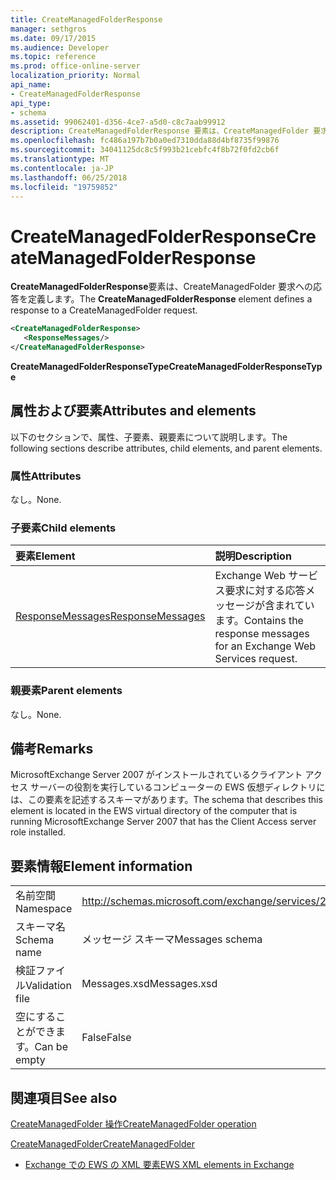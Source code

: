 ```yaml
---
title: CreateManagedFolderResponse
manager: sethgros
ms.date: 09/17/2015
ms.audience: Developer
ms.topic: reference
ms.prod: office-online-server
localization_priority: Normal
api_name:
- CreateManagedFolderResponse
api_type:
- schema
ms.assetid: 99062401-d356-4ce7-a5d0-c8c7aab99912
description: CreateManagedFolderResponse 要素は、CreateManagedFolder 要求への応答を定義します。
ms.openlocfilehash: fc486a197b7b0a0ed7310dda88d4bf8735f99876
ms.sourcegitcommit: 34041125dc8c5f993b21cebfc4f8b72f0fd2cb6f
ms.translationtype: MT
ms.contentlocale: ja-JP
ms.lasthandoff: 06/25/2018
ms.locfileid: "19759852"
---
```

# <a name="createmanagedfolderresponse"></a><span data-ttu-id="ffc32-103">CreateManagedFolderResponse</span><span class="sxs-lookup"><span data-stu-id="ffc32-103">CreateManagedFolderResponse</span></span>

<span data-ttu-id="ffc32-104">**CreateManagedFolderResponse**要素は、CreateManagedFolder 要求への応答を定義します。</span><span class="sxs-lookup"><span data-stu-id="ffc32-104">The **CreateManagedFolderResponse** element defines a response to a CreateManagedFolder request.</span></span> 
  
```xml
<CreateManagedFolderResponse>
   <ResponseMessages/>
</CreateManagedFolderResponse>
```

 <span data-ttu-id="ffc32-105">**CreateManagedFolderResponseType**</span><span class="sxs-lookup"><span data-stu-id="ffc32-105">**CreateManagedFolderResponseType**</span></span>
## <a name="attributes-and-elements"></a><span data-ttu-id="ffc32-106">属性および要素</span><span class="sxs-lookup"><span data-stu-id="ffc32-106">Attributes and elements</span></span>

<span data-ttu-id="ffc32-107">以下のセクションで、属性、子要素、親要素について説明します。</span><span class="sxs-lookup"><span data-stu-id="ffc32-107">The following sections describe attributes, child elements, and parent elements.</span></span>
  
### <a name="attributes"></a><span data-ttu-id="ffc32-108">属性</span><span class="sxs-lookup"><span data-stu-id="ffc32-108">Attributes</span></span>

<span data-ttu-id="ffc32-109">なし。</span><span class="sxs-lookup"><span data-stu-id="ffc32-109">None.</span></span>
  
### <a name="child-elements"></a><span data-ttu-id="ffc32-110">子要素</span><span class="sxs-lookup"><span data-stu-id="ffc32-110">Child elements</span></span>

|<span data-ttu-id="ffc32-111">**要素**</span><span class="sxs-lookup"><span data-stu-id="ffc32-111">**Element**</span></span>|<span data-ttu-id="ffc32-112">**説明**</span><span class="sxs-lookup"><span data-stu-id="ffc32-112">**Description**</span></span>|
|:-----|:-----|
|[<span data-ttu-id="ffc32-113">ResponseMessages</span><span class="sxs-lookup"><span data-stu-id="ffc32-113">ResponseMessages</span></span>](responsemessages.md) <br/> |<span data-ttu-id="ffc32-114">Exchange Web サービス要求に対する応答メッセージが含まれています。</span><span class="sxs-lookup"><span data-stu-id="ffc32-114">Contains the response messages for an Exchange Web Services request.</span></span>  <br/> |
   
### <a name="parent-elements"></a><span data-ttu-id="ffc32-115">親要素</span><span class="sxs-lookup"><span data-stu-id="ffc32-115">Parent elements</span></span>

<span data-ttu-id="ffc32-116">なし。</span><span class="sxs-lookup"><span data-stu-id="ffc32-116">None.</span></span>
  
## <a name="remarks"></a><span data-ttu-id="ffc32-117">備考</span><span class="sxs-lookup"><span data-stu-id="ffc32-117">Remarks</span></span>

<span data-ttu-id="ffc32-118">MicrosoftExchange Server 2007 がインストールされているクライアント アクセス サーバーの役割を実行しているコンピューターの EWS 仮想ディレクトリには、この要素を記述するスキーマがあります。</span><span class="sxs-lookup"><span data-stu-id="ffc32-118">The schema that describes this element is located in the EWS virtual directory of the computer that is running MicrosoftExchange Server 2007 that has the Client Access server role installed.</span></span>
  
## <a name="element-information"></a><span data-ttu-id="ffc32-119">要素情報</span><span class="sxs-lookup"><span data-stu-id="ffc32-119">Element information</span></span>

|||
|:-----|:-----|
|<span data-ttu-id="ffc32-120">名前空間</span><span class="sxs-lookup"><span data-stu-id="ffc32-120">Namespace</span></span>  <br/> |http://schemas.microsoft.com/exchange/services/2006/messages  <br/> |
|<span data-ttu-id="ffc32-121">スキーマ名</span><span class="sxs-lookup"><span data-stu-id="ffc32-121">Schema name</span></span>  <br/> |<span data-ttu-id="ffc32-122">メッセージ スキーマ</span><span class="sxs-lookup"><span data-stu-id="ffc32-122">Messages schema</span></span>  <br/> |
|<span data-ttu-id="ffc32-123">検証ファイル</span><span class="sxs-lookup"><span data-stu-id="ffc32-123">Validation file</span></span>  <br/> |<span data-ttu-id="ffc32-124">Messages.xsd</span><span class="sxs-lookup"><span data-stu-id="ffc32-124">Messages.xsd</span></span>  <br/> |
|<span data-ttu-id="ffc32-125">空にすることができます。</span><span class="sxs-lookup"><span data-stu-id="ffc32-125">Can be empty</span></span>  <br/> |<span data-ttu-id="ffc32-126">False</span><span class="sxs-lookup"><span data-stu-id="ffc32-126">False</span></span>  <br/> |
   
## <a name="see-also"></a><span data-ttu-id="ffc32-127">関連項目</span><span class="sxs-lookup"><span data-stu-id="ffc32-127">See also</span></span>



[<span data-ttu-id="ffc32-128">CreateManagedFolder 操作</span><span class="sxs-lookup"><span data-stu-id="ffc32-128">CreateManagedFolder operation</span></span>](createmanagedfolder-operation.md)
  
[<span data-ttu-id="ffc32-129">CreateManagedFolder</span><span class="sxs-lookup"><span data-stu-id="ffc32-129">CreateManagedFolder</span></span>](createmanagedfolder.md)


- [<span data-ttu-id="ffc32-130">Exchange での EWS の XML 要素</span><span class="sxs-lookup"><span data-stu-id="ffc32-130">EWS XML elements in Exchange</span></span>](ews-xml-elements-in-exchange.md)

